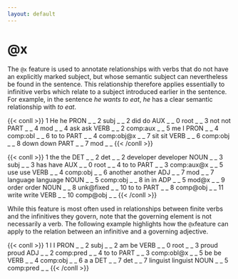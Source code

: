 ```yaml
---
layout: default
---
```


# **@x**

The `@x` feature is used to annotate relationships with verbs that do not have an explicitly marked subject, but whose semantic subject can nevertheless be found in the sentence. This relationship therefore applies essentially to infinitive verbs which relate to a subject introduced earlier in the sentence. For example, in the sentence *he wants to eat*, *he* has a clear semantic relationship with *to eat*.


{{< conll >}}
1	He	he	PRON	_	_	2	subj	_	_
2	did	do	AUX	_	_	0	root	_	_
3	not	not	PART	_	_	4	mod	_	_
4	ask	ask	VERB	_	_	2	comp:aux	_	_
5	me	I	PRON	_	_	4	comp:obl	_	_
6	to	to	PART	_	_	4	comp:obj@x	_	_
7	sit	sit	VERB	_	_	6	comp:obj	_	_
8	down	down	PART	_	_	7	mod	_	_
{{< /conll >}}

{{< conll >}}
1	the	the	DET	_	_	2	det	_	_
2	developer	developer	NOUN	_	_	3	subj	_	_
3	has	have	AUX	_	_	0	root	_	_
4	to	to	PART	_	_	3	comp:aux@x	_	_
5	use	use	VERB	_	_	4	comp:obj	_	_
6	another	another	ADJ	_	_	7	mod	_	_
7	language	language	NOUN	_	_	5	comp:obj	_	_
8	in	in	ADP	_	_	5	mod@x	_	_
9	order	order	NOUN	_	_	8	unk@fixed	_	_
10	to	to	PART	_	_	8	comp@obj	_	_
11	write	write	VERB	_	_	10	comp@obj	_	_
{{< /conll >}}

While this feature is most often used in relationships between finite verbs and the infinitives they govern, note that the governing element is not necessarily a verb. The following example highlights how the `@x`feature can apply to the relation between an infinitive and a governing adjective. 

{{< conll >}}
1	I	I	PRON	_	_	2	subj	_	_
2	am	be	VERB	_	_	0	root	_	_
3	proud	proud	ADJ	_	_	2	comp:pred	_	_
4	to	to	PART	_	_	3	comp:obl@x	_	_
5	be	be	VERB	_	_	4	comp:obj	_	_
6	a	a	DET	_	_	7	det	_	_
7	linguist	linguist	NOUN	_	_	5	comp:pred	_	_
{{< /conll >}}
